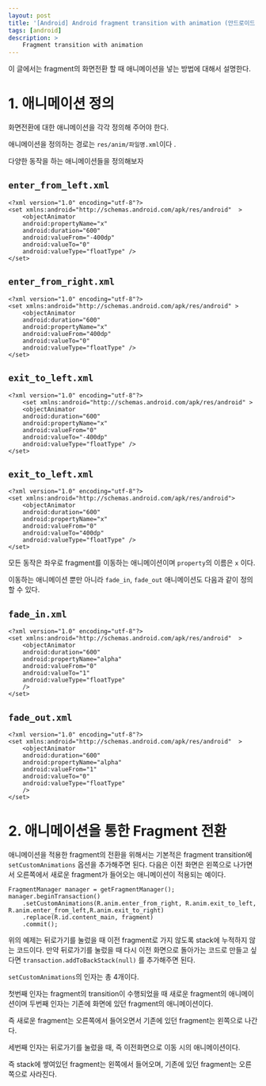 ```yaml
---
layout: post
title: '[Android] Android fragment transition with animation (안드로이드 프레그먼트 애니메이션 화면전환)'
tags: [android]
description: >
    Fragment transition with animation
---
```


이 글에서는 fragment의 화면전환 할 때 애니메이션을 넣는 방법에 대해서 설명한다. 

# 1. 애니메이션 정의

화면전환에 대한 애니메이션을 각각 정의해 주어야 한다. 

애니메이션을 정의하는 경로는 `res/anim/파일명.xml`이다 .

다양한 동작을 하는 애니메이션들을 정의해보자

## `enter_from_left.xml`

```
<?xml version="1.0" encoding="utf-8"?>
<set xmlns:android="http://schemas.android.com/apk/res/android"  >
    <objectAnimator
    android:propertyName="x"
    android:duration="600"
    android:valueFrom="-400dp"
    android:valueTo="0"
    android:valueType="floatType" />
</set>
```

## `enter_from_right.xml`

```
<?xml version="1.0" encoding="utf-8"?>
<set xmlns:android="http://schemas.android.com/apk/res/android" >
    <objectAnimator
    android:duration="600"
    android:propertyName="x"
    android:valueFrom="400dp"
    android:valueTo="0"
    android:valueType="floatType" />
</set>
```

## `exit_to_left.xml`

```
<?xml version="1.0" encoding="utf-8"?>
    <set xmlns:android="http://schemas.android.com/apk/res/android" >
    <objectAnimator
    android:duration="600"
    android:propertyName="x"
    android:valueFrom="0"
    android:valueTo="-400dp"
    android:valueType="floatType" />
</set>
```
## `exit_to_left.xml`

```
<?xml version="1.0" encoding="utf-8"?>
<set xmlns:android="http://schemas.android.com/apk/res/android">
    <objectAnimator
    android:duration="600"
    android:propertyName="x"
    android:valueFrom="0"
    android:valueTo="400dp"
    android:valueType="floatType" />
</set>
```

모든 동작은 좌우로 fragment를 이동하는 애니메이션이며  `property`의 이름은 `x` 이다. 

이동하는 애니메이션 뿐만 아니라 `fade_in`, `fade_out` 애니메이션도 다음과 같이 정의할 수 있다.

## `fade_in.xml`

```
<?xml version="1.0" encoding="utf-8"?>
<set xmlns:android="http://schemas.android.com/apk/res/android"  >
    <objectAnimator
    android:duration="600"
    android:propertyName="alpha"
    android:valueFrom="0"
    android:valueTo="1"
    android:valueType="floatType"
    />
</set>
```

## `fade_out.xml`

```
<?xml version="1.0" encoding="utf-8"?>
<set xmlns:android="http://schemas.android.com/apk/res/android"  >
    <objectAnimator
    android:duration="600"
    android:propertyName="alpha"
    android:valueFrom="1"
    android:valueTo="0"
    android:valueType="floatType"
    />
</set>
```

# 2. 애니메이션을 통한 Fragment 전환

애니메이션을 적용한 fragment의 전환을 위해서는 기본적은 fragment transition에 `setCustomAnimations` 옵션을 추가해주면 된다. 다음은 이전 화면은 왼쪽으로 나가면서 오른쪽에서 새로운 fragment가 들어오는 애니메이션이 적용되는 예이다. 

```
FragmentManager manager = getFragmentManager();
manager.beginTransaction()
    .setCustomAnimations(R.anim.enter_from_right, R.anim.exit_to_left, R.anim.enter_from_left,R.anim.exit_to_right)
    .replace(R.id.content_main, fragment)
    .commit();
```

위의 예제는 뒤로가기를 눌렀을 때 이전 fragment로 가지 않도록 stack에 누적하지 않는 코드이다. 만약 뒤로가기를 눌렀을 때 다시 이전 화면으로 돌아가는 코드로 만들고 싶다면 `transaction.addToBackStack(null)` 를 추가해주면 된다. 

`setCustomAnimations`의 인자는 총 4개이다. 

첫번째 인자는 fragment의 transition이 수행되었을 때 새로운 fragment의 애니메이션이며 두번째 인자는 기존에 화면에 있던 fragment의 애니메이션이다. 

즉 새로운 fragment는 오른쪽에서 들어오면서 기존에 있던 fragment는 왼쪽으로 나간다. 

세번째 인자는 뒤로가기를 눌렀을 때, 즉 이전화면으로 이동 시의 애니메이션이다. 

즉 stack에 쌓여있던 fragment는 왼쪽에서 들어오며, 기존에 있던 fragment는 오른쪽으로 사라진다. 
